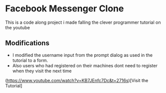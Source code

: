 # Facebook  Messenger Clone
This is a code along project i made falling the clever programmer tutorial on the youtube

## Modifications
* I modified the username input from the prompt dialog as used in the tutorial to a form.
* Also users who had registered on their machines dont need to register when they visit the next time

(https://www.youtube.com/watch?v=KB7JEnfc7Dc&t=2716s)[Visit the Tutorial]
